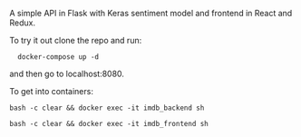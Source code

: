 A simple API in Flask with Keras sentiment model and frontend in React and Redux.

To try it out clone the repo and run:

```
  docker-compose up -d
```

and then go to localhost:8080.

To get into containers:

```
bash -c clear && docker exec -it imdb_backend sh

bash -c clear && docker exec -it imdb_frontend sh
```
